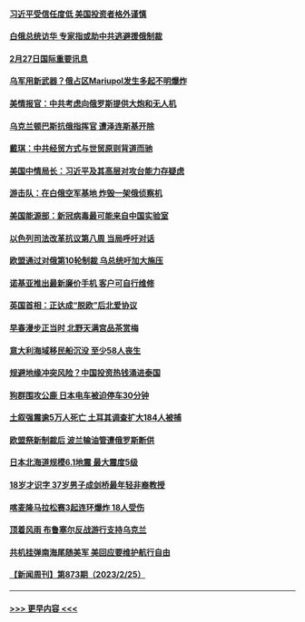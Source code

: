 #### [习近平受信任度低 美国投资者格外谨慎](../pages/prog202/a103658331.md?t=02280043) 
#### [白俄总统访华 专家指或助中共逃避援俄制裁](../pages/prog202/a103658324.md?t=02280043) 
#### [2月27日国际重要讯息](../pages/prog202/a103658364.md?t=02280043) 
#### [乌军用新武器？俄占区Mariupol发生多起不明爆炸](../pages/prog202/a103658315.md?t=02280043) 
#### [美情报官：中共考虑向俄罗斯提供大炮和无人机](../pages/prog202/a103658236.md?t=02280043) 
#### [乌克兰顿巴斯抗俄指挥官 遭泽连斯基开除](../pages/prog202/a103658218.md?t=02280043) 
#### [戴琪：中共经贸方式与世贸原则背道而驰](../pages/prog202/a103658175.md?t=02280043) 
#### [美国中情局长：习近平及其高层对攻台能力存疑虑](../pages/prog202/a103658174.md?t=02280043) 
#### [游击队：在白俄空军基地 炸毁一架俄侦察机](../pages/prog202/a103658140.md?t=02280043) 
#### [美国能源部：新冠病毒最可能来自中国实验室](../pages/prog202/a103658132.md?t=02280043) 
#### [以色列司法改革抗议第八周 当局呼吁对话](../pages/prog202/a103658010.md?t=02280043) 
#### [欧盟通过对俄第10轮制裁 乌总统吁加大施压](../pages/prog202/a103658007.md?t=02280043) 
#### [诺基亚推出最新廉价手机 客户可自行维修](../pages/prog202/a103657866.md?t=02280043) 
#### [英国首相：正达成“脱欧”后北爱协议](../pages/prog202/a103657862.md?t=02280043) 
#### [早春漫步正当时 北野天满宫品茶赏梅](../pages/prog202/a103657868.md?t=02280043) 
#### [意大利海域移民船沉没 至少58人丧生](../pages/prog202/a103657861.md?t=02280043) 
#### [规避地缘冲突风险？中国投资热钱涌进泰国](../pages/prog202/a103657841.md?t=02280043) 
#### [狗群围攻公鹿 日本电车被迫停车30分钟](../pages/prog202/a103657738.md?t=02280043) 
#### [土叙强震逾5万人死亡 土耳其调查扩大184人被捕](../pages/prog202/a103657684.md?t=02280043) 
#### [欧盟祭新制裁后 波兰输油管遭俄罗斯断供](../pages/prog202/a103657658.md?t=02280043) 
#### [日本北海道规模6.1地震 最大震度5级](../pages/prog202/a103657630.md?t=02280043) 
#### [18岁才识字 37岁男子成剑桥最年轻非裔教授](../pages/prog202/a103657598.md?t=02280043) 
#### [喀麦隆马拉松赛3起连环爆炸 18人受伤](../pages/prog202/a103657606.md?t=02280043) 
#### [顶着风雨 布鲁塞尔反战游行支持乌克兰](../pages/prog202/a103657595.md?t=02280043) 
#### [共机挂弹南海尾随美军 美回应要维护航行自由](../pages/prog202/a103657578.md?t=02280043) 
#### [【新闻周刊】第873期（2023/2/25）](../pages/prog202/a103657457.md?t=02280043) 

----
#### [ >>> 更早内容 <<< ](../indexes/prog202-earlier.md)
